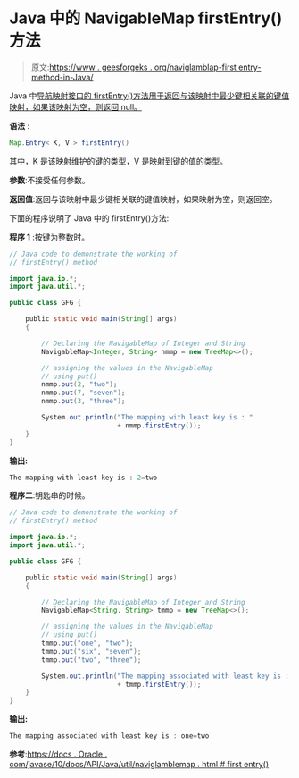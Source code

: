 # Java 中的 NavigableMap firstEntry()方法

> 原文:[https://www . geesforgeks . org/naviglamblap-first entry-method-in-Java/](https://www.geeksforgeeks.org/navigablemap-firstentry-method-in-java/)

Java 中[导航映射接口的 firstEntry()方法用于返回与该映射中最少键相关联的键值映射，如果该映射为空，则返回 null。](https://www.geeksforgeeks.org/navigablemap-interface-in-java-with-example/)

**语法** :

```java
Map.Entry< K, V > firstEntry()

```

其中，K 是该映射维护的键的类型，V 是映射到键的值的类型。

**参数**:不接受任何参数。

**返回值**:返回与该映射中最少键相关联的键值映射，如果映射为空，则返回空。

下面的程序说明了 Java 中的 firstEntry()方法:

**程序 1** :按键为整数时。

```java
// Java code to demonstrate the working of
// firstEntry() method

import java.io.*;
import java.util.*;

public class GFG {

    public static void main(String[] args)
    {

        // Declaring the NavigableMap of Integer and String
        NavigableMap<Integer, String> nmmp = new TreeMap<>();

        // assigning the values in the NavigableMap
        // using put()
        nmmp.put(2, "two");
        nmmp.put(7, "seven");
        nmmp.put(3, "three");

        System.out.println("The mapping with least key is : "
                           + nmmp.firstEntry());
    }
}
```

**输出:**

```java
The mapping with least key is : 2=two

```

**程序二**:钥匙串的时候。

```java
// Java code to demonstrate the working of
// firstEntry() method

import java.io.*;
import java.util.*;

public class GFG {

    public static void main(String[] args)
    {

        // Declaring the NavigableMap of Integer and String
        NavigableMap<String, String> tmmp = new TreeMap<>();

        // assigning the values in the NavigableMap
        // using put()
        tmmp.put("one", "two");
        tmmp.put("six", "seven");
        tmmp.put("two", "three");

        System.out.println("The mapping associated with least key is : "
                           + tmmp.firstEntry());
    }
}
```

**输出:**

```java
The mapping associated with least key is : one=two

```

**参考**:[https://docs . Oracle . com/javase/10/docs/API/Java/util/naviglamblemap . html # first entry()](https://docs.oracle.com/javase/10/docs/api/java/util/NavigableMap.html#firstEntry())